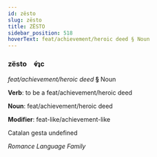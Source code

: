 ```yaml
---
id: zësto
slug: zësto
title: ZËSTO
sidebar_position: 518
hoverText: feat/achievement/heroic deed § Noun
---
```


### zësto&emsp;<span kind="abugida">ⱴ́ʇc</span>

*feat/achievement/heroic deed* **§** Noun

**Verb**: to be a feat/achievement/heroic deed

**Noun**: feat/achievement/heroic deed

**Modifier**: feat-like/achievement-like

Catalan gesta undefined

*Romance Language Family*